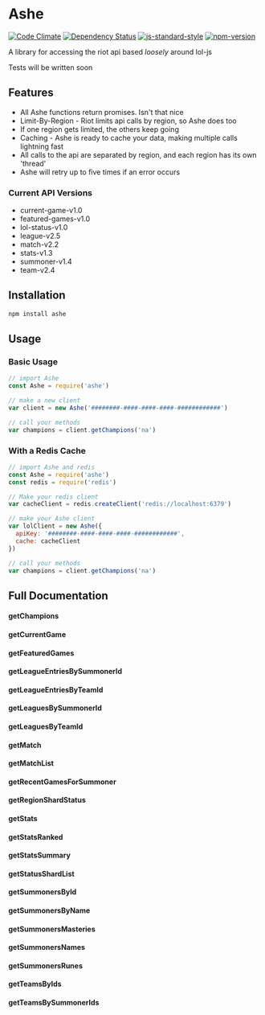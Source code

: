 # Ashe

[![Code Climate](https://codeclimate.com/github/amreuland/ashe/badges/gpa.svg)](https://codeclimate.com/github/amreuland/ashe)
[![Dependency Status](https://david-dm.org/amreuland/ashe.svg)](https://david-dm.org/amreuland/ashe)
[![js-standard-style](https://img.shields.io/badge/code%20style-standard-brightgreen.svg)](http://standardjs.com/)
[![npm-version](https://img.shields.io/npm/v/ashe.svg)](https://www.npmjs.com/package/ashe)

A library for accessing the riot api based *loosely* around lol-js

Tests will be written soon

## Features
- All Ashe functions return promises. Isn't that nice
- Limit-By-Region - Riot limits api calls by region, so Ashe does too
 - If one region gets limited, the others keep going
- Caching - Ashe is ready to cache your data, making multiple calls lightning fast
- All calls to the api are separated by region, and each region has its own 'thread'
- Ashe will retry up to five times if an error occurs

### Current API Versions
- current-game-v1.0
- featured-games-v1.0
- lol-status-v1.0
- league-v2.5
- match-v2.2
- stats-v1.3
- summoner-v1.4
- team-v2.4

## Installation
```bash
npm install ashe
```

## Usage

### Basic Usage

```javascript
// import Ashe
const Ashe = require('ashe')

// make a new client
var client = new Ashe('########-####-####-####-############')

// call your methods
var champions = client.getChampions('na')
```

### With a Redis Cache


```javascript
// import Ashe and redis
const Ashe = require('ashe')
const redis = require('redis')

// Make your redis client
var cacheClient = redis.createClient('redis://localhost:6379')

// make your Ashe client
var lolClient = new Ashe({
  apiKey: '########-####-####-####-############',
  cache: cacheClient
})

// call your methods
var champions = client.getChampions('na')
```

## Full Documentation

#### getChampions

#### getCurrentGame

#### getFeaturedGames

#### getLeagueEntriesBySummonerId

#### getLeagueEntriesByTeamId

#### getLeaguesBySummonerId

#### getLeaguesByTeamId

#### getMatch

#### getMatchList

#### getRecentGamesForSummoner

#### getRegionShardStatus

#### getStats

#### getStatsRanked

#### getStatsSummary

#### getStatusShardList

#### getSummonersById

#### getSummonersByName

#### getSummonersMasteries

#### getSummonersNames

#### getSummonersRunes

#### getTeamsByIds

#### getTeamsBySummonerIds


